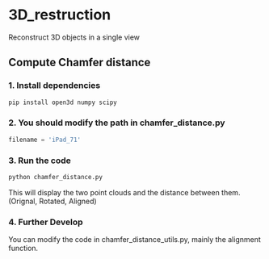 # 3D_restruction

Reconstruct 3D objects in a single view

## Compute Chamfer distance

### 1. Install dependencies

```bash
pip install open3d numpy scipy
```

### 2. You should modify the path in chamfer_distance.py

```python
filename = 'iPad_71'
```

### 3. Run the code

```bash
python chamfer_distance.py
```

This will display the two point clouds and the distance between them. (Orignal, Rotated, Aligned)

### 4. Further Develop

You can modify the code in chamfer_distance_utils.py, mainly the alignment function.
